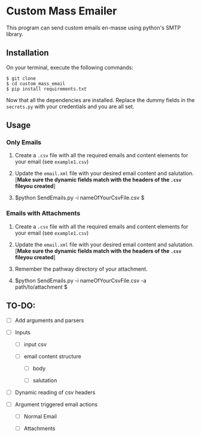 # Custom Mass Emailer

This program can send custom emails en-masse using python's SMTP library.

## Installation

On your terminal, execute the following commands:

```
$ git clone 
$ cd custom_mass_email
$ pip install requirements.txt
```

Now that all the dependencies are installed. Replace the dummy fields in the `secrets.py` with your credentials and you are all set.

## Usage


### Only Emails

1. Create a `.csv` file with all the required emails and content elements for your email (see `example1.csv`)

2. Update the `email.xml` file with your desired email content and salutation. [**Make sure the dynamic fields match with the headers of the `.csv` fileyou created**]

3. $python SendEmails.py -i nameOfYourCsvFile.csv $

### Emails with Attachments

1. Create a `.csv` file with all the required emails and content elements for your email (see `example1.csv`)

2. Update the `email.xml` file with your desired email content and salutation. [**Make sure the dynamic fields match with the headers of the `.csv` fileyou created**]

3. Remember the pathway directory of your attachment.

4. $python SendEmails.py -i nameOfYourCsvFile.csv -a path/to/attachment $


## TO-DO:

-[  ] Add arguments and parsers

-[  ] Inputs

    -[  ] input csv

    -[  ] email content structure

        -[  ] body 

        -[  ] salutation

-[  ] Dynamic reading of csv headers

-[  ] Argument triggered email actions

    -[  ] Normal Email

    -[  ] Attachments
